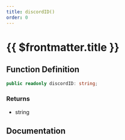 ```yaml
---
title: discordID()
order: 0
---
```


# {{ $frontmatter.title }}

<!--@include: ./discordID_partial_header.md-->

## Function Definition

```ts
public readonly discordID: string;
```

### Returns

* string

## Documentation

<!--@include: ./discordID_partial_footer.md-->
